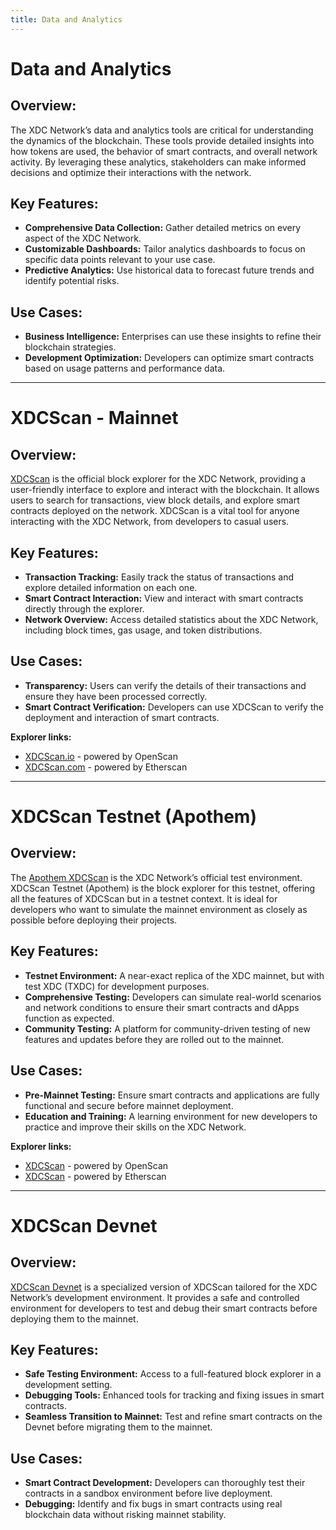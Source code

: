 ```yaml
---
title: Data and Analytics
---
```


# Data and Analytics
## Overview:
The XDC Network’s data and analytics tools are critical for understanding the dynamics of the blockchain. These tools provide detailed insights into how tokens are used, the behavior of smart contracts, and overall network activity. By leveraging these analytics, stakeholders can make informed decisions and optimize their interactions with the network.

## Key Features:

- **Comprehensive Data Collection:** Gather detailed metrics on every aspect of the XDC Network.
- **Customizable Dashboards:** Tailor analytics dashboards to focus on specific data points relevant to your use case.
- **Predictive Analytics:** Use historical data to forecast future trends and identify potential risks.

## Use Cases: 

- **Business Intelligence:** Enterprises can use these insights to refine their blockchain strategies.
- **Development Optimization:** Developers can optimize smart contracts based on usage patterns and performance data.

------------

# XDCScan - Mainnet
## Overview:
[XDCScan](https://xdcscan.com/) is the official block explorer for the XDC Network, providing a user-friendly interface to explore and interact with the blockchain. It allows users to search for transactions, view block details, and explore smart contracts deployed on the network. XDCScan is a vital tool for anyone interacting with the XDC Network, from developers to casual users.

## Key Features:

- **Transaction Tracking:** Easily track the status of transactions and explore detailed information on each one.
- **Smart Contract Interaction:** View and interact with smart contracts directly through the explorer.
- **Network Overview:** Access detailed statistics about the XDC Network, including block times, gas usage, and token distributions.

## Use Cases:

- **Transparency:** Users can verify the details of their transactions and ensure they have been processed correctly.
- **Smart Contract Verification:** Developers can use XDCScan to verify the deployment and interaction of smart contracts.

**Explorer links:**

- [XDCScan.io](https://xdcscan.io/) - powered by OpenScan
- [XDCScan.com](https://xdcscan.com/) - powered by Etherscan

------------

# XDCScan Testnet (Apothem)

## Overview:
The [Apothem XDCScan](https://apothem.xdcscan.io/) is the XDC Network’s official test environment. XDCScan Testnet (Apothem) is the block explorer for this testnet, offering all the features of XDCScan but in a testnet context. It is ideal for developers who want to simulate the mainnet environment as closely as possible before deploying their projects.

## Key Features:

- **Testnet Environment:** A near-exact replica of the XDC mainnet, but with test XDC (TXDC) for development purposes.
- **Comprehensive Testing:** Developers can simulate real-world scenarios and network conditions to ensure their smart contracts and dApps function as expected.
- **Community Testing:** A platform for community-driven testing of new features and updates before they are rolled out to the mainnet.

## Use Cases:

- **Pre-Mainnet Testing:** Ensure smart contracts and applications are fully functional and secure before mainnet deployment.
- **Education and Training:** A learning environment for new developers to practice and improve their skills on the XDC Network.

**Explorer links:**

- [XDCScan](https://apothem.xdcscan.io/) - powered by OpenScan
- [XDCScan](testnet.xdcscan.com) - powered by Etherscan

------------

# XDCScan Devnet
## Overview:
[XDCScan Devnet](https://devnet.xdcscan.io/) is a specialized version of XDCScan tailored for the XDC Network’s development environment. It provides a safe and controlled environment for developers to test and debug their smart contracts before deploying them to the mainnet.

## Key Features:

- **Safe Testing Environment:** Access to a full-featured block explorer in a development setting.
- **Debugging Tools:** Enhanced tools for tracking and fixing issues in smart contracts.
- **Seamless Transition to Mainnet:** Test and refine smart contracts on the Devnet before migrating them to the mainnet.

## Use Cases:

- **Smart Contract Development:** Developers can thoroughly test their contracts in a sandbox environment before live deployment.
- **Debugging:** Identify and fix bugs in smart contracts using real blockchain data without risking mainnet stability.